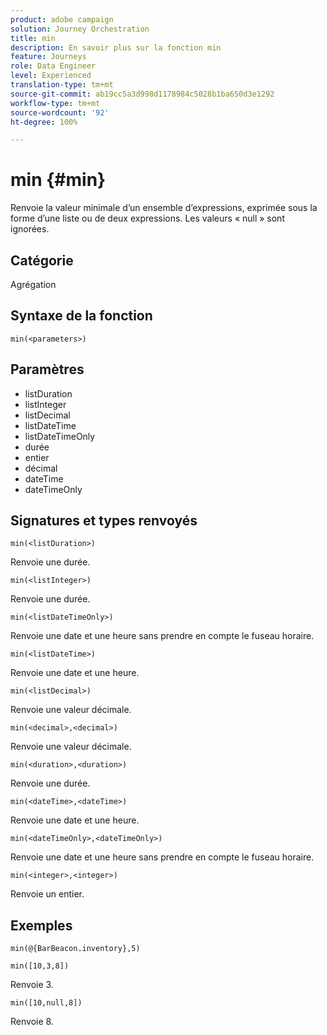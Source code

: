 ```yaml
---
product: adobe campaign
solution: Journey Orchestration
title: min
description: En savoir plus sur la fonction min
feature: Journeys
role: Data Engineer
level: Experienced
translation-type: tm+mt
source-git-commit: ab19cc5a3d998d1178984c5028b1ba650d3e1292
workflow-type: tm+mt
source-wordcount: '92'
ht-degree: 100%

---
```



# min {#min}

Renvoie la valeur minimale d’un ensemble d’expressions, exprimée sous la forme d’une liste ou de deux expressions. Les valeurs « null » sont ignorées.

## Catégorie

Agrégation

## Syntaxe de la fonction

`min(<parameters>)`

## Paramètres

* listDuration
* listInteger
* listDecimal
* listDateTime
* listDateTimeOnly
* durée
* entier
* décimal
* dateTime
* dateTimeOnly

## Signatures et types renvoyés

`min(<listDuration>)`

Renvoie une durée.

`min(<listInteger>)`

Renvoie une durée.

`min(<listDateTimeOnly>)`

Renvoie une date et une heure sans prendre en compte le fuseau horaire.

`min(<listDateTime>)`

Renvoie une date et une heure.

`min(<listDecimal>)`

Renvoie une valeur décimale.

`min(<decimal>,<decimal>)`

Renvoie une valeur décimale.

`min(<duration>,<duration>)`

Renvoie une durée.

`min(<dateTime>,<dateTime>)`

Renvoie une date et une heure.

`min(<dateTimeOnly>,<dateTimeOnly>)`

Renvoie une date et une heure sans prendre en compte le fuseau horaire.

`min(<integer>,<integer>)`

Renvoie un entier.

## Exemples

`min(@{BarBeacon.inventory},5)`

`min([10,3,8])`

Renvoie 3.

`min([10,null,8])`

Renvoie 8.
